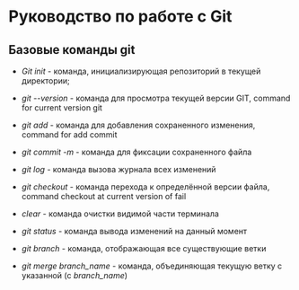 # Руководство по работе с Git

## Базовые команды git

* *Git init* - команда, инициализирующая репозиторий в текущей директории;

* *git --version* - команда для просмотра текущей версии GIT, command for current version git

* *git add* - команда для добавления сохраненного изменения, command for add commit

* *git commit -m* - команда для фиксации сохраненного файла

* *git log* - команда вызова журнала всех изменений

* *git checkout* - команда перехода к определённой версии файла, command checkout at current version of fail

* *clear* - команда очистки видимой части терминала

* *git status* - команда вывода изменений на данный момент

* *git branch* - команда, отображающая все существующие ветки

* *git merge branch_name* - команда, объединяющая текущую ветку с указанной (с *branch_name*)


